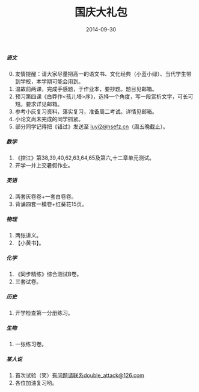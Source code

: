 ﻿---
layout: post
title:  "国庆大礼包"
date:   2014-09-30
---

##### 语文
0. 友情提醒：请大家尽量把高一的语文书、文化经典（小蓝小绿）、当代学生带到学校，本学期可能会用到。
1. 温故前两课，完成手感题，于作业本，要抄题。题目见邮箱。
2. 预习第四课《白莽作<孩儿塔>序》，选择一个角度，写一段赏析文字，可长可短。要求详见邮箱。
3. 参考小灰复习资料，落实复习，准备周二考试。详情见邮箱。
4. 小论文尚未完成的同学抓紧。
5. 部分同学记得把《错过》发送至 luyi2@hsefz.cn（周五晚截止）。
 
##### 数学
1. 《控江》第38,39,40,62,63,64,65及第六,十二章单元测试。
2. 开学一并上交暑假作业。
 
##### 英语
2. 两套灰卷卷+一套白卷卷。
3. 背诵四套一模卷+红葵花15页。
 
##### 物理
1. 两张讲义。
2. 【小黄书】。
 
##### 化学
1. 《同步精练》综合测试B卷。
2. 三套试卷。

##### 历史
1. 开学检查第一分册练习。
 
##### 生物
1. 一张练习卷。
  
##### 某人说
1. 首次试验（笑）有问题请联系double_attack@126.com
2. 各位加油复习哟。
 